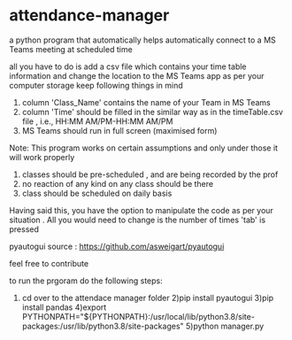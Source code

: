 # attendance-manager
a python program that automatically helps automatically connect to a MS Teams meeting at scheduled time

all you have to do is add a csv file which contains your time table information and change the location to the MS Teams app as per your computer storage
keep following things in mind
1) column 'Class_Name' contains the name of your Team in MS Teams
2) column 'Time' should be filled in the similar way as in the timeTable.csv file , i.e., HH:MM AM/PM-HH:MM AM/PM
3) MS Teams should run in full screen (maximised form)

Note:
This program works on certain assumptions and only under those it will work properly
1) classes should be pre-scheduled , and are being recorded by the prof
2) no reaction of any kind on any class should be there
3) class should be scheduled on daily basis

Having said this, you have the option to manipulate the code as per your situation .
All you would need to change is the number of times 'tab' is pressed

pyautogui source : https://github.com/asweigart/pyautogui

feel free to contribute


to run the prgoram do the following steps:
1) cd over to the attendace manager folder
2)pip install pyautogui
3)pip install pandas
4)export PYTHONPATH="${PYTHONPATH}:/usr/local/lib/python3.8/site-packages:/usr/lib/python3.8/site-packages"
5)python manager.py
